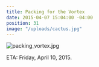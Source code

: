 ```yaml
---
title: Packing for the Vortex
date: 2015-04-07 15:04:00 -04:00
position: 31
image: "/uploads/cactus.jpg"
---
```


![packing_vortex.jpg](/uploads/packing_vortex.jpg)

ETA: Friday, April 10, 2015.